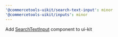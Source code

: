 ```yaml
---
'@commercetools-uikit/search-text-input': minor
'@commercetools-uikit/inputs': minor
---
```


Add [SearchTextInput](https://uikit.commercetools.com/?path=/story/components-inputs--searchtextinput) component to ui-kit
